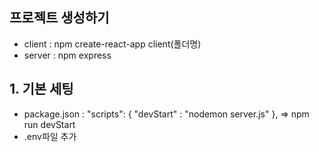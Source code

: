 ## 프로젝트 생성하기
 - client : npm create-react-app client(폴더명)
 - server : npm express

## 1. 기본 세팅
 - package.json : 
   "scripts": {
        "devStart" : "nodemon server.js"
   },
   => npm run devStart
 - .env파일 추가